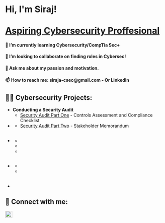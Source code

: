 <h1>Hi, I'm Siraj! <br/><br/><a href="https://github.com/Sirajabd">Aspiring Cybersecurity Proffesional</a>

<h4>🌱 I’m currently learning Cybersecurity/CompTia Sec+
<h4>👯 I’m looking to collaborate on finding roles in Cybersec!
<h4>💬 Ask me about my passion and motivation. 
<h4>📫 How to reach me: siraja-csec@gmail.com - Or LinkedIn
  
<h2>👨‍💻 Cybersecurity Projects:</h2>

- <b>Conducting a Security Audit</b>
  - [Security Audit Part One](https://github.com/Sirajabd/Security-Audit-Part-1) - Controls Assessment and Compliance Checklist 
- <b></b>
  - [Security Audit Part Two](https://github.com/Sirajabd/Security-Audit-Part-2) - Stakeholder Memorandum
- <b></b>
  - 
  - 
  - 
  - 
- <b></b>
  -
  - 
  - 
- <b></b>
  - 



<h2> 🤳 Connect with me:</h2>

[<img align="left" alt="JoshMadakor | LinkedIn" width="22px" src="https://cdn.jsdelivr.net/npm/simple-icons@v3/icons/linkedin.svg" />][linkedin]

[linkedin]: https://www.linkedin.com/in/siraj-abdul-shahid-8a2552142
